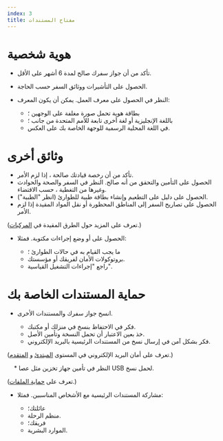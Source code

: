 ```yaml
---
index: 3
title: مفتاح المستندات
---
```

# هوية شخصية

*   تأكد من أن جواز سفرك صالح لمدة 6 أشهر على الأقل.
*   الحصول على التأشيرات ووثائق السفر حسب الحاجة.
*   النظر في الحصول على معرف العمل. يمكن أن يكون المعرف:

    * بطاقة هوية تحمل صورة مغلفة على الوجهين ؛
    * باللغة الإنجليزية أو لغة أخرى تابعة للأمم المتحدة من جانب ؛
    * في اللغة المحلية الرسمية للوجهة الخاصة بك على العكس.

# وثائق أخرى

*   تأكد من أن رخصة قيادتك صالحة ، إذا لزم الأمر.
*   الحصول على التأمين والتحقق من أنه صالح. النظر في السفر والصحة والحوادث وغيرها من التغطية ، حسب الاقتضاء.
*   الحصول على دليل على التطعيم وإنشاء بطاقة طبية للطوارئ (انظر "الطبية").
*   الحصول على تصاريح السفر إلى المناطق المحظورة أو نقل المواد المقيدة إذا لزم الأمر.

(تعرف على المزيد حول الطرق المقيدة في [المركبات](umbrella://travel/vehicles).)

*   الحصول على أو وضع إجراءات مكتوبة. فمثلا:

    * ما يجب القيام به في حالات الطوارئ ؛
    * بروتوكولات الأمان لفريقك أو مؤسستك.
    * راجع "إجراءات التشغيل القياسية".

# حماية المستندات الخاصة بك

*   انسخ جواز سفرك والمستندات الأخرى.

    * فكر في الاحتفاظ بنسخ في منزلك أو مكتبك.
    * خذ بعين الاعتبار أن تحمل النسخة وتأمين الأصل.
    * فكر بشكل آمن في إرسال نسخ من المستندات الرئيسية بالبريد الإلكتروني.

(تعرف على  أمان البريد الإلكتروني في المستوى [المبتدئ](umbrella://communications/email/beginner) و [المتقدم](umbrella://communications/email/advanced).)

    * النظر في تأمين جهاز تخزين مثل عصا USB لحمل نسخ.

(تعرف على [حماية الملفات](umbrella://information/protecting-files).) 

*   مشاركة المستندات الرئيسية مع الأشخاص المناسبين. فمثلا:

    * عائلتك؛
    * منظم الرحلة.
    * فريقك؛
    * الموارد البشرية.